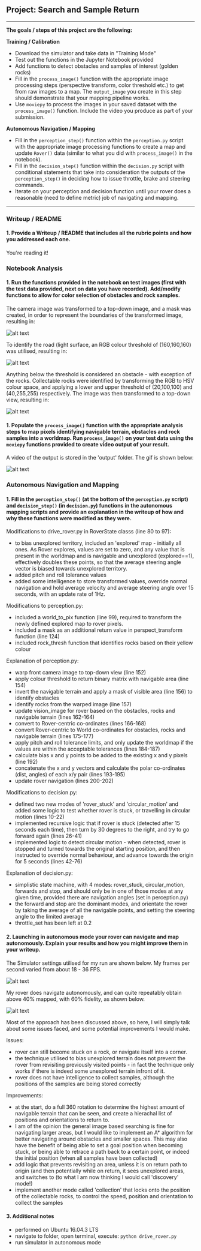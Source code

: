 ## Project: Search and Sample Return

---

**The goals / steps of this project are the following:**  

**Training / Calibration**  

* Download the simulator and take data in "Training Mode"
* Test out the functions in the Jupyter Notebook provided
* Add functions to detect obstacles and samples of interest (golden rocks)
* Fill in the `process_image()` function with the appropriate image processing steps (perspective transform, color threshold etc.) to get from raw images to a map.  The `output_image` you create in this step should demonstrate that your mapping pipeline works.
* Use `moviepy` to process the images in your saved dataset with the `process_image()` function.  Include the video you produce as part of your submission.

**Autonomous Navigation / Mapping**

* Fill in the `perception_step()` function within the `perception.py` script with the appropriate image processing functions to create a map and update `Rover()` data (similar to what you did with `process_image()` in the notebook). 
* Fill in the `decision_step()` function within the `decision.py` script with conditional statements that take into consideration the outputs of the `perception_step()` in deciding how to issue throttle, brake and steering commands. 
* Iterate on your perception and decision function until your rover does a reasonable (need to define metric) job of navigating and mapping.  

[//]: # (Image References)

[image1]: ./writeup_images/transformed.png
[image2]: ./writeup_images/thresholded.png
[image3]: ./writeup_images/rock_transform.png
[image4]: ./writeup_images/gif.gif
[image5]: ./writeup_images/settings.png
[image6]: ./writeup_images/rover.png

---
### Writeup / README

#### 1. Provide a Writeup / README that includes all the rubric points and how you addressed each one.

You're reading it!

### Notebook Analysis
#### 1. Run the functions provided in the notebook on test images (first with the test data provided, next on data you have recorded). Add/modify functions to allow for color selection of obstacles and rock samples.
The camera image was transformed to a top-down image, and a mask was created, in order to represent the boundaries of the transformed image, resulting in:

![alt text][image1]

To identify the road (light surface, an RGB colour threshold of (160,160,160) was utilised, resulting in:

![alt text][image2]

Anything below the threshold is considered an obstacle - with exception of the rocks. Collectable rocks were identified by transforming the RGB to HSV colour space, and applying a lower and upper threshold of (20,100,100) and (40,255,255) respectively. The image was then transformed to a top-down view, resulting in:

![alt text][image3]

#### 1. Populate the `process_image()` function with the appropriate analysis steps to map pixels identifying navigable terrain, obstacles and rock samples into a worldmap.  Run `process_image()` on your test data using the `moviepy` functions provided to create video output of your result. 
A video of the output is stored in the 'output' folder. The gif is shown below:

![alt text][image4]

### Autonomous Navigation and Mapping

#### 1. Fill in the `perception_step()` (at the bottom of the `perception.py` script) and `decision_step()` (in `decision.py`) functions in the autonomous mapping scripts and provide an explanation in the writeup of how and why these functions were modified as they were.

Modifications to drive_rover.py in RoverState classs (line 80 to 97):
* to bias unexplored territory, included an 'explored' map - initially all ones. As Rover explores, values are set to zero, and any value that is present in the worldmap and is navigable and unexplored (explored==1), effectively doubles these points, so that the average steering angle vector is biased towards unexplored territory.
* added pitch and roll tolerance values
* added some intelligence to store transformed values, override normal navigation and hold average velocity and average steering angle over 15 seconds, with an update rate of 1Hz.

Modifications to perception.py:
* included a world_to_pix function (line 99), required to transform the newly defined explored map to rover pixels.
* included a mask as an additional return value in perspect_transform function (line 124)
* included rock_thresh function that identifies rocks based on their yellow colour

Explanation of perception.py:
* warp front camera image to top-down view (line 152)
* apply colour threshold to return binary matrix with navigable area (line 154)
* invert the navigable terrain and apply a mask of visible area (line 156) to identify obstacles
* identify rocks from the warped image (line 157)
* update vision_image for rover based on the obstacles, rocks and navigable terrain (lines 162-164)
* convert to Rover-centric co-ordinates (lines 166-168)
* convert Rover-centric to World co-ordinates for obstacles, rocks and navigable terrain (lines 175-177)
* apply pitch and roll tolerance limits, and only update the worldmap if the values are within the acceptable tolerances (lines 184-187)
* calculate bias x and y points to be added to the existing x and y pixels (line 192)
* concatenate the x and y vectors and calculate the polar co-ordinates (dist, angles) of each x/y pair (lines 193-195)
* update rover navigation (lines 200-202)

Modifications to decision.py:
* defined two new modes of 'rover_stuck' and 'circular_motion' and added some logic to test whether rover is stuck, or travelling in circular motion (lines 10-22)
* implemented recursive logic that if rover is stuck (detected after 15 seconds each time), then turn by 30 degrees to the right, and try to go forward again (lines 26-41)
* implemented logic to detect circular motion - when detected, rover is stopped and turned towards the original starting position, and then instructed to override normal behaviour, and advance towards the origin for 5 seconds (lines 42-76)

Explanation of decision.py:
* simplistic state machine, with 4 modes: rover_stuck, circular_motion, forwards and stop, and should only be in one of those modes at any given time, provided there are navigation angles (set in perception.py)
* the forward and stop are the dominant modes, and orientate the rover by taking the average of all the navigable points, and setting the steering angle to the limited average
* throttle_set has been left at 0.2

#### 2. Launching in autonomous mode your rover can navigate and map autonomously.  Explain your results and how you might improve them in your writeup.

The Simulator settings utilised for my run are shown below. My frames per second varied from about 18 - 36 FPS.

![alt text][image5]

My rover does navigate autonomously, and can quite repeatably obtain above 40% mapped, with 60% fidelity, as shown below.

![alt text][image6]

Most of the approach has been discussed above, so here, I will simply talk about some issues faced, and some potential improvements I would make.

Issues:
* rover can still become stuck on a rock, or navigate itself into a corner.
* the technique utilised to bias unexplored terrain does not prevent the rover from revisiting previously visited points - in fact the technique only works if there is indeed some unexplored terrain infront of it.
* rover does not have intelligence to collect samples, although the positions of the samples are being stored correctly

Improvements:
* at the start, do a full 360 rotation to determine the highest amount of navigable terrain that can be seen, and create a hierachal list of positions and orientations to return to.
* I am of the opinion the general image based searching is fine for navigating larger areas, but I would like to implement an A* algorithm for better navigating around obstacles and smaller spaces. This may also have the benefit of being able to set a goal position when becoming stuck, or being able to retrace a path back to a certain point, or indeed the initial position (when all samples have been collected)
* add logic that prevents revisiting an area, unless it is on return path to origin (and then potentially while on return, it sees unexplored areas, and switches to (to what I am now thinking I would call 'discovery' mode!)
* implement another mode called 'collection' that locks onto the position of the collectable rocks, to control the speed, position and orientation to collect the samples

#### 3. Additional notes
* performed on Ubuntu 16.04.3 LTS
* navigate to folder, open terminal, execute:
`python drive_rover.py`
* run simulator in autonomous mode
